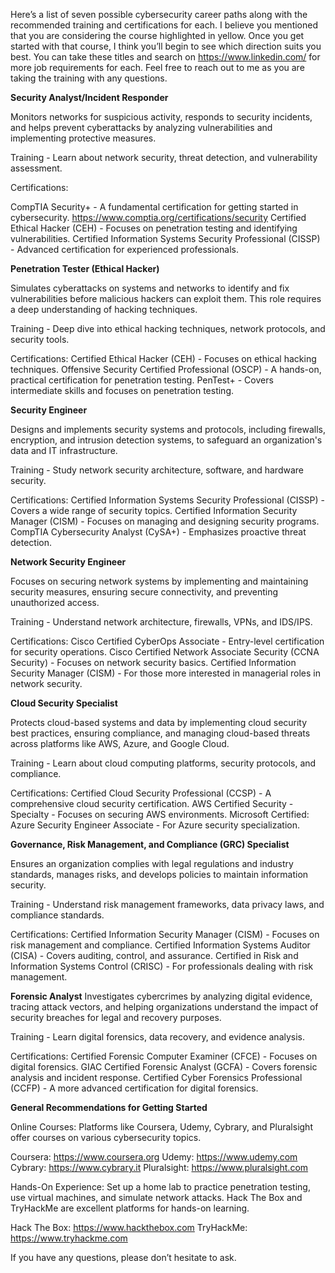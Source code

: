 Here’s a list of seven possible cybersecurity career paths along with the recommended training and certifications for each. I believe you mentioned that you are considering the course highlighted in yellow. Once you get started with that course, I think you’ll begin to see which direction suits you best. You can take these titles and search on https://www.linkedin.com/ for more job requirements for each. Feel free to reach out to me as you are taking the training with any questions.
 
**Security Analyst/Incident Responder**

Monitors networks for suspicious activity, responds to security incidents, and helps prevent cyberattacks by analyzing vulnerabilities and implementing protective measures.

Training - Learn about network security, threat detection, and vulnerability assessment.
 
Certifications:

CompTIA Security+ - A fundamental certification for getting started in cybersecurity. https://www.comptia.org/certifications/security
Certified Ethical Hacker (CEH) - Focuses on penetration testing and identifying vulnerabilities.
Certified Information Systems Security Professional (CISSP) - Advanced certification for experienced professionals.

**Penetration Tester (Ethical Hacker)**

Simulates cyberattacks on systems and networks to identify and fix vulnerabilities before malicious hackers can exploit them. This role requires a deep understanding of hacking techniques.
 
Training - Deep dive into ethical hacking techniques, network protocols, and security tools.
 
Certifications:
Certified Ethical Hacker (CEH) - Focuses on ethical hacking techniques.
Offensive Security Certified Professional (OSCP) - A hands-on, practical certification for penetration testing.
PenTest+ - Covers intermediate skills and focuses on penetration testing.

**Security Engineer**

Designs and implements security systems and protocols, including firewalls, encryption, and intrusion detection systems, to safeguard an organization's data and IT infrastructure.
 
Training - Study network security architecture, software, and hardware security.
 
Certifications:
Certified Information Systems Security Professional (CISSP) - Covers a wide range of security topics.
Certified Information Security Manager (CISM) - Focuses on managing and designing security programs.
CompTIA Cybersecurity Analyst (CySA+) - Emphasizes proactive threat detection.

**Network Security Engineer**

Focuses on securing network systems by implementing and maintaining security measures, ensuring secure connectivity, and preventing unauthorized access.

Training - Understand network architecture, firewalls, VPNs, and IDS/IPS.
 
Certifications:
Cisco Certified CyberOps Associate - Entry-level certification for security operations.
Cisco Certified Network Associate Security (CCNA Security) - Focuses on network security basics.
Certified Information Security Manager (CISM) - For those more interested in managerial roles in network security.

**Cloud Security Specialist**

Protects cloud-based systems and data by implementing cloud security best practices, ensuring compliance, and managing cloud-based threats across platforms like AWS, Azure, and Google Cloud.

Training - Learn about cloud computing platforms, security protocols, and compliance.
 
Certifications:
Certified Cloud Security Professional (CCSP) - A comprehensive cloud security certification.
AWS Certified Security - Specialty - Focuses on securing AWS environments.
Microsoft Certified: Azure Security Engineer Associate - For Azure security specialization.

**Governance, Risk Management, and Compliance (GRC) Specialist**

Ensures an organization complies with legal regulations and industry standards, manages risks, and develops policies to maintain information security.
 
Training - Understand risk management frameworks, data privacy laws, and compliance standards.
 
Certifications:
Certified Information Security Manager (CISM) - Focuses on risk management and compliance.
Certified Information Systems Auditor (CISA) - Covers auditing, control, and assurance.
Certified in Risk and Information Systems Control (CRISC) - For professionals dealing with risk management.

**Forensic Analyst**
Investigates cybercrimes by analyzing digital evidence, tracing attack vectors, and helping organizations understand the impact of security breaches for legal and recovery purposes.
 
Training - Learn digital forensics, data recovery, and evidence analysis.
 
Certifications:
Certified Forensic Computer Examiner (CFCE) - Focuses on digital forensics.
GIAC Certified Forensic Analyst (GCFA) - Covers forensic analysis and incident response.
Certified Cyber Forensics Professional (CCFP) - A more advanced certification for digital forensics.
 
 
**General Recommendations for Getting Started**
 
Online Courses: Platforms like Coursera, Udemy, Cybrary, and Pluralsight offer courses on various cybersecurity topics.

Coursera: https://www.coursera.org
Udemy: https://www.udemy.com
Cybrary: https://www.cybrary.it
Pluralsight: https://www.pluralsight.com

Hands-On Experience: Set up a home lab to practice penetration testing, use virtual machines, and simulate network attacks. Hack The Box and TryHackMe are excellent platforms for hands-on learning.
 
Hack The Box: https://www.hackthebox.com
TryHackMe: https://www.tryhackme.com

 
If you have any questions, please don’t hesitate to ask.

